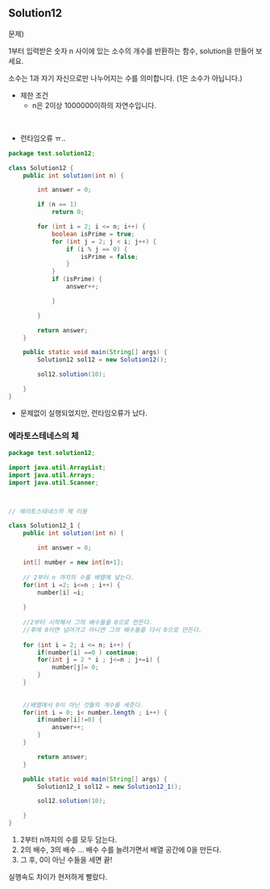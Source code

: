 ## Solution12

문제)

1부터 입력받은 숫자 n 사이에 있는 소수의 개수를 반환하는 함수, solution을 만들어 보세요.

소수는 1과 자기 자신으로만 나누어지는 수를 의미합니다.
(1은 소수가 아닙니다.)

* 제한 조건
  * n은 2이상 1000000이하의 자연수입니다.

</br>



- 런타임오류 ㅠ..

```java
package test.solution12;

class Solution12 {
	public int solution(int n) {

		int answer = 0;

		if (n == 1)
			return 0;

		for (int i = 2; i <= n; i++) {
			boolean isPrime = true;
			for (int j = 2; j < i; j++) {
				if (i % j == 0) {
					isPrime = false;
				}
			}
			if (isPrime) {
				answer++;

			}

		}

		return answer;
	}

	public static void main(String[] args) {
		Solution12 sol12 = new Solution12();

		sol12.solution(10);

	}
}
```

- 문제없이 실행되었지만, 런타임오류가 났다.



### **에라토스테네스의 체**

```java
package test.solution12;

import java.util.ArrayList;
import java.util.Arrays;
import java.util.Scanner;



// 에라토스테네스의 체 이용

class Solution12_1 {
	public int solution(int n) {

		int answer = 0;

	int[] number = new int[n+1];
	
	// 2부터 n 까지의 수를 배열에 넣는다.
	for(int i =2; i<=n ; i++) {
		number[i] =i;
		
	}
	
	//2부터 시작해서 그의 배수들을 0으로 만든다.
	//후에 0이면 넘어가고 아니면 그의 배수들을 다시 0으로 만든다.
	
	for (int i = 2; i <= n; i++) {	
		if(number[i] ==0 ) continue;
		for(int j = 2 * i ; j<=n ; j+=i) {
			number[j]= 0;
		}
	}
	
	
	//배열에서 0이 아닌 것들의 개수를 세준다.
	for(int i = 0; i< number.length ; i++) {
		if(number[i]!=0) {
			answer++;
		}
	}

		return answer;
	}

	public static void main(String[] args) {
		Solution12_1 sol12 = new Solution12_1();

		sol12.solution(10);

	}
}
```

1. 2부터 n까지의 수를 모두 담는다.
2. 2의 배수, 3의 배수 ... 배수 수를 늘려가면서 배열 공간에 0을 만든다.
3. 그 후, 0이 아닌 수들을 세면 끝!

실행속도 차이가 현저하게 빨랐다.

